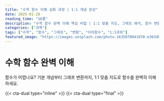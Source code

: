 ```yaml
---
title: "수학 함수 이해 심화 과정 | 1:1 개념 완성"
date: 2025-01-28
reading_time: "16줄"
description: "수학 함수 완벽 이해 핵심 비법 | 1:1 맞춤 지도, 그래프 해석, 함수 변환 [2025년]"
categories: ["과목"]
tags: ["수학", "함수", "그래프", "변환", "이차함수", "1:1과외"]
featured_image: "https://images.unsplash.com/photo-1635070041078-e363dbe005cb?w=1200&h=630&fit=crop"
---
```


# 수학 함수 완벽 이해

함수가 어렵나요? 기본 개념부터 그래프 변환까지, 1:1 맞춤 지도로 함수를 완벽히 이해하세요.

{{< cta-dual type="inline" >}}
{{< cta-dual type="final" >}}
